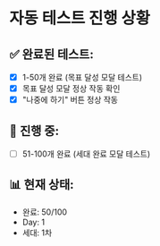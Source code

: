 # 자동 테스트 진행 상황

## ✅ 완료된 테스트:
- [x] 1-50개 완료 (목표 달성 모달 테스트)
- [x] 목표 달성 모달 정상 작동 확인
- [x] "나중에 하기" 버튼 정상 작동

## 🔄 진행 중:
- [ ] 51-100개 완료 (세대 완료 모달 테스트)

## 📊 현재 상태:
- 완료: 50/100
- Day: 1
- 세대: 1차

